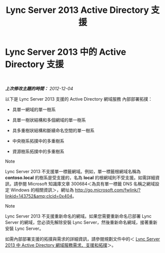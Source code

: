 ﻿---
title: Lync Server 2013 Active Directory 支援
TOCTitle: Active Directory 支援
ms:assetid: 28ed9ac4-586d-4803-ad45-99c4fa793f54
ms:mtpsurl: https://technet.microsoft.com/zh-tw/library/Gg425756(v=OCS.15)
ms:contentKeyID: 49290397
ms.date: 08/10/2015
mtps_version: v=OCS.15
ms.translationtype: HT
---

# Lync Server 2013 中的 Active Directory 支援

 

_**上次修改主題的時間：** 2012-12-04_

以下是 Lync Server 2013 支援的 Active Directory 網域服務 內部部署拓撲：

  - 具單一網域的單一樹系

  - 具單一樹狀結構和多個網域的單一樹系

  - 具多重樹狀結構和斷續命名空間的單一樹系

  - 中央樹系拓撲中的多重樹系

  - 資源樹系拓撲中的多重樹系

> [!NOTE]  
> Lync Server 2013 不支援單一標籤網域。例如，單一標籤根網域名稱為 <strong>contoso.local</strong> 的樹系是受支援的，名為 <strong>local</strong> 的根網域則不受支援。如需詳細資訊，請參閱 Microsoft 知識庫文章 300684＜為具有單一標籤 DNS 名稱之網域設定 Windows 的相關資訊＞，網址為 <a href="http://go.microsoft.com/fwlink/?linkid=143752%26clcid=0x404" class="uri">http://go.microsoft.com/fwlink/?linkid=143752&amp;clcid=0x404</a>。



> [!NOTE]  
> Lync Server 2013 不支援重新命名的網域。如果您需要重新命名已部署 Lync Server 的網域，您必須先解除安裝 Lync Server，然後重新命名網域，接著重新安裝 Lync Server。



如需內部部署支援的拓撲與需求的詳細資訊，請參閱規劃文件中的＜ [Lync Server 2013 中 Active Directory 網域服務需求、支援和拓撲](lync-server-2013-active-directory-domain-services-requirements-support-and-topologies.md)＞。

